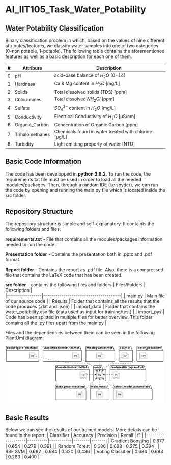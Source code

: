 # AI_IIT105_Task_Water_Potability
## Water Potability Classification
Binary classification problem in which, based on the values of nine different attributes/features, we classify water samples into one of two categories (0-non potable, 1-potable). The following table contains the aforementioned features as well as a basic description for each one of them.

| # | Attribure       |  Description                         |               
|---|-----------------|--------------------------------------|
| 0 | pH              | acid–base balance of $H_{2}O$ [0-14] |
| 1 | Hardness        | Ca & Mg content in $H_{2}O$ [mg/L]   |
| 2 | Solids          | Total dissolved solids (TDS) [ppm]   |
| 3 | Chloramines     | Total dissolved $NH_{2}Cl$ [ppm]     |
| 4 | Sulfate         | $SO_{4}^{2-}$ content in $H_{2}O$ [mg/L] |
| 5 | Conductivity    | Electrical Conductivity of  $H_{2}O$ [μS/cm] |
| 6 | Organic_Carbon  | Concentration of Organic Carbon [ppm] |
| 7 | Trihalomethanes | Chemicals found in water treated with chlorine [μg/L] |
| 8 | Turbidity       | Light emitting property of water [NTU] |

## Basic Code Information
The code has been developped in **python 3.8.2**. To run the code, the requirements.txt file must be used in order to load all the needed modules/packages. Then, through a random IDE (i.e spyder), we can run the code by opening and running the main.py file which is located inside the src folder.

## Repository Structure
The repository structure is simple and self-explanatory. It containts the following folders and files:

**requirements.txt** - File that contains all the modules/packages information needed to run the code.

**Presentation folder** - Contains the presentation both in .pptx and .pdf format.

**Report folder** - Contains the report as .pdf file. Also, there is a compressed file that contains the LaTeX code that has been created.

**src folder** - contains the following files and folders
| Files/Folders   |  Description                         |               
|-----------------|--------------------------------------|
| main.py         | Main file of our source code |
| Results         | Folder that contains all the results that the code produces (.dat and .json) |
| import_data     | Folder that contains the water_potability.csv file (data used as input for training/test) |
| import_pys      | Code has been splitted in multiple files for better overview. This folder contains all the .py files apart from the main.py |

Files and the dependencies between them can be seen in the following PlantUml diagram:

![alt text](https://github.com/NMech/AI_IIT105_Task_Water_Potability/blob/main/plantUml.PNG?raw=true)

## Basic Results
Below we can see the results of our trained models. More details can be found in the report.
| Classifier        | Accuracy | Precision | Recall | f1    |
|-------------------|----------|-----------|--------|-------|
| Gradient Boosting | 0.677    | 0.654     | 0.279  | 0.391 |
| Random Forest     | 0.686    | 0.698     | 0.275  | 0.394 |
| RBF SVM           | 0.692    | 0.684     | 0.320  | 0.436 | 
| Voting Classifier | 0.684    | 0.683     | 0.283  | 0.400 |
